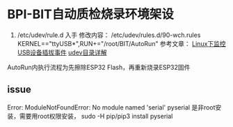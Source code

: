 # BPI-BIT自动质检烧录环境架设

1. /etc/udev/rule.d 入手
修改内容：
/etc/udev/rules.d/90-wch.rules 
KERNEL=="ttyUSB*",RUN+="/root/BIT/AutoRun"
参考文章：
[Linux下监控USB设备插拔事件](https://blog.csdn.net/T146lLa128XX0x/article/details/79191664)
[udev目录详解](http://www.cnblogs.com/sopost/archive/2013/01/09/2853200.html)


AutoRun内执行流程为先擦除ESP32 Flash，再重新烧录ESP32固件

## issue

Error:
ModuleNotFoundError: No module named 'serial'
pyserial 是非root安装，需要用root权限安装， sudo -H pip/pip3 install pyserial